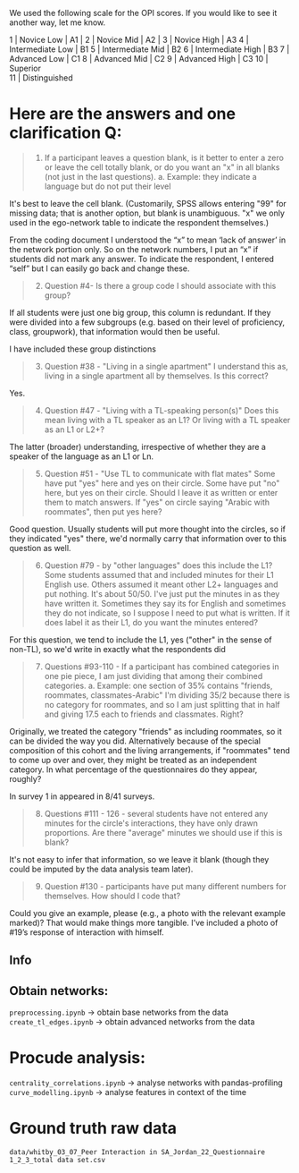 We used the following scale for the OPI scores. If you would like to see it
another way, let me know.
 
1 | Novice Low | A1 |
2 | Novice Mid | A2 |
3 | Novice High | A3
4 | Intermediate Low | B1
5 | Intermediate Mid | B2
6 | Intermediate High | B3
7 | Advanced Low | C1
8 | Advanced Mid | C2
9 | Advanced High | C3
10 | Superior  
11 | Distinguished
 
# Here are the answers and one clarification Q:

> 1. If a participant leaves a question blank, is it better to enter a zero
or leave the cell totally blank, or do you want an "x" in all blanks (not
just in the last questions).
> a. Example: they indicate a language but do not put their level

It's best to leave the cell blank. (Customarily, SPSS allows entering "99"
for missing data; that is another option, but blank is unambiguous. "x" we
only used in the ego-network table to indicate the respondent themselves.)

From the coding document I understood the “x” to mean ‘lack of answer’ in the 
network portion only. So on the network numbers, I put an “x” if students did
not mark any answer. To indicate the respondent, I entered “self” but I can
easily go back and change these.

> 2. Question #4- Is there a group code I should associate with this group?

If all students were just one big group, this column is redundant. If they
were divided into a few subgroups (e.g. based on their level of proficiency,
class, groupwork), that information would then be useful.

I have included these group distinctions

> 3. Question #38 - "Living in a single apartment" I understand this as,
living in a single apartment all by themselves. Is this correct?

Yes. 

> 4. Question #47 - "Living with a TL-speaking person(s)" Does this mean
living with a TL speaker as an L1? Or living with a TL speaker as an L1 or
L2+?

The latter (broader) understanding, irrespective of whether they are a
speaker of the language as an L1 or Ln. 

> 5. Question #51 - "Use TL to communicate with flat mates" Some have put
"yes" here and yes on their circle. Some have put "no" here, but yes on
their circle. Should I leave it as written or enter them to match answers.
If "yes" on circle saying "Arabic with roommates", then put yes here?

Good question. Usually students will put more thought into the circles, so
if they indicated "yes" there, we'd normally carry that information over to
this question as well.

> 6. Question #79 - by "other languages" does this include the L1? Some
students assumed that and included minutes for their L1 English use. Others
assumed it meant other L2+ languages and put nothing. It's about 50/50. I've
just put the minutes in as they have written it. Sometimes they say its for
English and sometimes they do not indicate, so I suppose I need to put what
is written. If it does label it as their L1, do you want the minutes
entered?

For this question, we tend to include the L1, yes ("other" in the sense of
non-TL), so we'd write in exactly what the respondents did

> 7. Questions #93-110 - If a participant has combined categories in one pie
piece, I am just dividing that among their combined categories. 
> a. Example: one section of 35% contains "friends, roommates,
classmates-Arabic" I'm dividing 35/2 because there is no category for
roommates, and so I am just splitting that in half and giving 17.5 each to
friends and classmates. Right?

Originally, we treated the category "friends" as including roommates, so it
can be divided the way you did. Alternatively because of the special
composition of this cohort and the living arrangements, if "roommates" tend
to come up over and over, they might be treated as an independent category.
In what percentage of the questionnaires do they appear, roughly?

In survey 1 in appeared in 8/41 surveys. 

> 8. Questions #111 - 126 - several students have not entered any minutes
for the circle's interactions, they have only drawn proportions. Are there
"average" minutes we should use if this is blank?

It's not easy to infer that information, so we leave it blank (though they
could be imputed by the data analysis team later).

> 9. Question #130 - participants have put many different numbers for
themselves. How should I code that?

Could you give an example, please (e.g., a photo with the relevant example
marked)? That would make things more tangible.
I’ve included a photo of #19’s response of interaction with himself. 


## Info

## Obtain networks:
`preprocessing.ipynb` -> obtain base networks from the data
`create_tl_edges.ipynb` -> obtain advanced networks from the data

# Procude analysis:
`centrality_correlations.ipynb` -> analyse networks with pandas-profiling
`curve_modelling.ipynb` -> analyse features in context of the time


# Ground truth raw data
`data/whitby_03_07_Peer Interaction in SA_Jordan_22_Questionnaire 1_2_3_total data set.csv`
